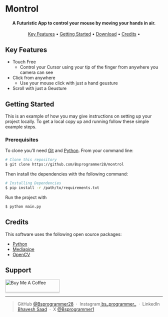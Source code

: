 <h1 align="left">
  <br>
  Montrol
  <br>
</h1>

<h4 align="center">A Futuristic App to control your mouse by moving your hands in air</a>.</h4>

<p align="center">
  <a href="#key-features">Key Features</a> •
  <a href="#how-to-use">Getting Started</a> •
  <a href="#download">Download</a> •
  <a href="#credits">Credits</a> •
</p>

<!-- ![screenshot](https://raw.githubusercontent.com/amitmerchant1990/electron-markdownify/master/app/img/markdownify.gif) -->

## Key Features

- Touch Free 
  - Control your Cursor using your tip of the finger from anywhere you camera can see
- Click from anywhere
  - Use your mouse click with just a hand geusture
- Scroll with just a Geusture

## Getting Started

This is an example of how you may give instructions on setting up your project locally. To get a local copy up and running follow these simple example steps.

### Prerequisites

To clone you'll need [Git](https://git-scm.com) and [Python](https://www.python.org/downloads/). From your command line:

```bash
# Clone this repository
$ git clone https://github.com/Bsprogrammer28/montrol
```

Then install the dependencies with the following command:
```bash
# Installing Dependencies
$ pip install -r /path/to/requirements.txt
```

Run the project with 
```bash
$ python main.py
```

## Credits

This software uses the following open source packages:

- [Python](https://www.python.org)
- [Mediapipe](https://ai.google.dev/edge/mediapipe/solutions/vision/hand_landmarker)
- [OpenCV](https://opencv.org)

## Support

<a href="https://buymeacoffee.com/bsprogrammer" target="_blank"><img src="https://www.buymeacoffee.com/assets/img/custom_images/purple_img.png" alt="Buy Me A Coffee" style="height: 41px !important;width: 174px !important;box-shadow: 0px 3px 2px 0px rgba(190, 190, 190, 0.5) !important;-webkit-box-shadow: 0px 3px 2px 0px rgba(190, 190, 190, 0.5) !important;" ></a>

---
> GitHub [ @Bsprogrammer28](https://github.com/Bsprogrammer28) &nbsp;&middot;&nbsp;
> Instagram[ bs_programmer_](https://www.instagram.com/bs_programmer_/) &nbsp;&middot;&nbsp;
> LinkedIn[ Bhavesh Saad](https://www.linkedin.com/in/bhavesh-saad/) &nbsp;&middot;&nbsp;
> X [ @Bsprogrammer1](https://x.com/Bsprogrammer1)

